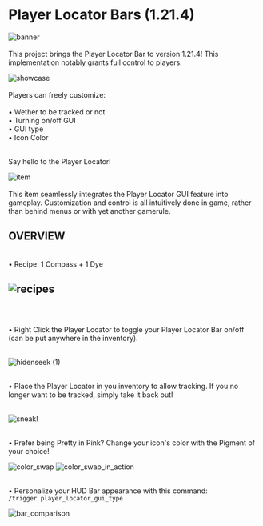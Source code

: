 # Player Locator Bars (1.21.4)

![banner](https://github.com/user-attachments/assets/cdc85e86-1924-4758-bac0-f039dda031da)
<br />
<br />
This project brings the Player Locator Bar to version 1.21.4! This implementation notably grants full control to players.
<br />

![showcase](https://github.com/user-attachments/assets/7c53ed8d-eac3-4409-8221-137910707018)
<br />
<br />
Players can freely customize:
<br />
<br />
• Wether to be tracked or not
<br />
• Turning on/off GUI
<br />
• GUI type
<br />
• Icon Color
<br />
<br />


Say hello to the Player Locator!
<br />

![item](https://github.com/user-attachments/assets/414f84cc-7729-4e5b-93ce-37dc6430f689)
<br />
<br />
This item seamlessly integrates the Player Locator GUI feature into gameplay. Customization and control is all intuitively done in game, rather than behind menus or with yet another gamerule.
<br />


## **OVERVIEW**
<br />
• Recipe: 1 Compass + 1 Dye
<br />

![recipes](https://github.com/user-attachments/assets/0b912ec8-0182-45be-8f6e-871fde99cbdb)
<br />
<br />
----
<br />
• Right Click the Player Locator to toggle your Player Locator Bar on/off (can be put anywhere in the inventory).
<br />
<br />

![hidenseek (1)](https://github.com/user-attachments/assets/ccd6be27-ca72-46f9-bcf8-b59dd5d5c958)
<br />
<br />

• Place the Player Locator in you inventory to allow tracking. If you no longer want to be tracked, simply take it back out!
<br />
<br />

![sneak!](https://github.com/user-attachments/assets/718fd02c-0c06-4c89-916c-27ab012bd1e0)
<br />
<br />

• Prefer being Pretty in Pink? Change your icon's color with the Pigment of your choice! 
<br />

![color_swap](https://github.com/user-attachments/assets/a929082c-2300-4c00-babd-51c8bc7765ab)
![color_swap_in_action](https://github.com/user-attachments/assets/97f0bd53-9b77-4de6-940a-826a0fe0f5be)
<br />
<br />

• Personalize your HUD Bar appearance with this command:
<br />
```/trigger player_locator_gui_type```
<br />

![bar_comparison](https://github.com/user-attachments/assets/c3cd74c0-ecfc-4d46-8997-7608afe7b34f)
<br />

